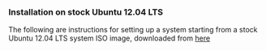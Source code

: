 ### Installation on stock Ubuntu 12.04 LTS

The following are instructions for setting up a system starting from a stock Ubuntu 12.04 LTS system ISO image, downloaded from [here]()

